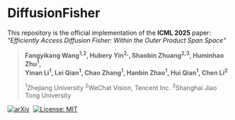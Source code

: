 # DiffusionFisher

This repository is the official implementation of the **ICML 2025** paper:
_"Efficiently Access Diffusion Fisher: Within the Outer Product Span Space"_ 

> **Fangyikang Wang<sup>1,2</sup>, Hubery Yin<sup>2,</sup>, Shaobin Zhuang<sup>2,3</sup>, Huminhao Zhu<sup>1</sup>, <br> Yinan Li<sup>1</sup>, Lei Qian<sup>1</sup>, Chao Zhang<sup>1</sup>, Hanbin Zhao<sup>1</sup>, Hui Qian<sup>1</sup>, Chen Li<sup>2</sup>**
> 
> <sup>1</sup>Zhejiang University <sup>2</sup>WeChat Vision, Tencent Inc. <sup>3</sup>Shanghai Jiao Tong University  

[![arXiv](https://img.shields.io/badge/arXiv%20paper-2505.23264-b31b1b.svg)](https://www.arxiv.org/abs/2505.23264)&nbsp;
[![License: MIT](https://img.shields.io/badge/License-MIT-yellow.svg)](https://opensource.org/licenses/MIT)&nbsp;


